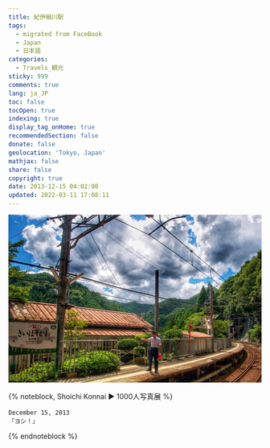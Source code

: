 ```yaml
---
title: 紀伊細川駅
tags:
  - migrated from FaceBook
  - Japan
  - 日本語
categories:
  - Travels_観光
sticky: 999
comments: true
lang: ja_JP
toc: false
tocOpen: true
indexing: true
display_tag_onHome: true
recommendedSection: false
donate: false
geolocation: 'Tokyo, Japan'
mathjax: false
share: false
copyright: true
date: 2013-12-15 04:02:00
updated: 2022-03-11 17:08:11
---
```



![きいほそかわ](./紀伊細川駅/1455195_10202437034387701_1815789803_n.jpg)

{% noteblock, Shoichi Konnai ▶ 1000人写真展 %}

    December 15, 2013
    「ヨシ！」

{% endnoteblock %}
